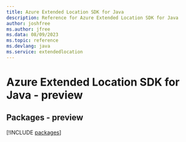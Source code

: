 ```yaml
---
title: Azure Extended Location SDK for Java
description: Reference for Azure Extended Location SDK for Java
author: joshfree
ms.author: jfree
ms.data: 08/09/2023
ms.topic: reference
ms.devlang: java
ms.service: extendedlocation
---
```

# Azure Extended Location SDK for Java - preview
## Packages - preview
[!INCLUDE [packages](extended-location-index.md)]